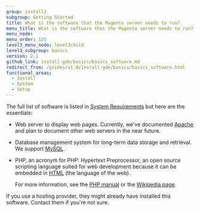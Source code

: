 ```yaml
---
group: install2
subgroup: Getting Started
title: What is the software that the Magento server needs to run?
menu_title: What is the software that the Magento server needs to run?
menu_node:
menu_order: 125
level3_menu_node: level3child
level3_subgroup: basics
version: 2.1
github_link: install-gde/basics/basics_software.md
redirect_from: /guides/v1.0/install-gde/basics/basics_software.html
functional_areas:
  - Install
  - System
  - Setup
---
```


<!-- This topic is referred to from Magento 2 code! Don't change the {% glossarytooltip a05c59d3-77b9-47d0-92a1-2cbffe3f8622 %}URL{% endglossarytooltip %} without informing engineering! -->
<!-- Referring file: README.md owned by core -->



The full list of software is listed in <a href="{{ page.baseurl }}/install-gde/system-requirements.html">System Requirements</a> but here are the essentials:

*	Web server to display web pages. Currently, we've documented <a href="http://en.wikipedia.org/wiki/Apache_HTTP_Server" target="_blank">Apache</a> and plan to document other web servers in the near future.

*	Database management system for long-term data storage and retrieval. We support <a href="http://dev.mysql.com/doc/refman/4.1/en/what-is-mysql.html" target="_blank">MySQL</a>.

*	PHP, an acronym for PHP: Hypertext Preprocessor, an open source scripting language suited for web development because it can be embedded in <a href="http://www.w3schools.com/html/html_intro.asp" target="_blank">HTML</a> (the language of the web).

	For more information, see the <a href="http://php.net/manual/en/intro-whatis.php" target="_blank">PHP manual</a> or the <a href="http://en.wikipedia.org/wiki/PHP" target="_blank">Wikipedia page</a>.
	
<div class="bs-callout bs-callout-info" id="info">
<span class="glyphicon-class">
  <p>If you use a hosting provider, they might already have installed this software. Contact them if you're not sure.</p></span>
</div>
